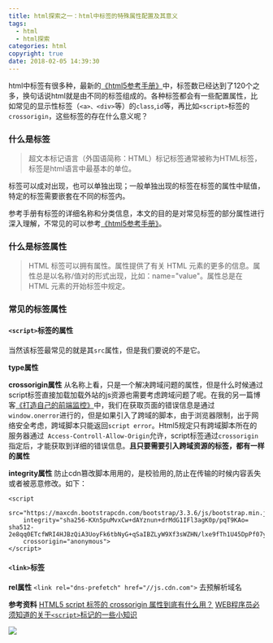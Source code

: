 ```yaml
---
title: html探索之一：html中标签的特殊属性配置及其意义
tags:
  - html
  - html探索
categories: html
copyright: true
date: 2018-02-05 14:39:30
---
```


html中标签有很多种，最新的[《html5参考手册》](http://www.w3school.com.cn/tags/index.asp)中，标签数已经达到了120个之多，换句话说html就是由不同的标签组成的。各种标签都会有一些配置属性，比如常见的显示性标签（`<a>、<div>`等）的`class`,`id`等，再比如`<script>`标签的`crossorigin`，这些标签的存在什么意义呢？

<!--more-->
### 什么是标签
> 超文本标记语言（外国语简称：HTML）标记标签通常被称为HTML标签，标签是html语言中最基本的单位。

标签可以成对出现，也可以单独出现；一般单独出现的标签在标签的属性中赋值，特定的标签需要嵌套在不同的标签内。

参考手册有标签的详细名称和分类信息，本文的目的是对常见标签的部分属性进行深入理解，不常见的可以参考[《html5参考手册》](http://www.w3school.com.cn/tags/index.asp)。

### 什么是标签属性
> HTML 标签可以拥有属性。属性提供了有关 HTML 元素的更多的信息。属性总是以名称/值对的形式出现，比如：name="value"。属性总是在 HTML 元素的开始标签中规定。

### 常见的标签属性

#### `<script>`标签的属性
当然该标签最常见的就是其`src`属性，但是我们要说的不是它。

**type属性**


**crossorigin属性**
从名称上看，只是一个解决跨域问题的属性，但是什么时候通过script标签直接加载加载外站的js资源也需要考虑跨域问题了呢。在我的另一篇博客[《打造自己的前端监控》](https://zhyjor.github.io/2018/01/17/%E6%89%93%E9%80%A0%E8%87%AA%E5%B7%B1%E5%89%8D%E7%AB%AF%E7%9B%91%E6%8E%A7%E7%B3%BB%E7%BB%9F%E4%B9%8B%E4%B8%80%EF%BC%9A%E7%90%86%E8%AE%BA%E7%AF%87/)中，我们在获取页面的错误信息是通过`window.onerror`进行的，但是如果引入了跨域的脚本，由于浏览器限制，出于网络安全考虑，跨域脚本只能返回`script error`。Html5规定只有跨域脚本所在的 服务器通过` Access-Controll-Allow-Origin`允许，script标签通过`crossorigin `指定后，才能获取到详细的错误信息。**且只要需要引入跨域资源的标签，都有一样的属性**

**integrity属性**
防止cdn篡改脚本用用的，是校验用的,防止在传输的时候内容丢失或者被恶意修改。如下：

```
<script 
	src="https://maxcdn.bootstrapcdn.com/bootstrap/3.3.6/js/bootstrap.min.js" 
	integrity="sha256-KXn5puMvxCw+dAYznun+drMdG1IFl3agK0p/pqT9KAo= sha512-2e8qq0ETcfWRI4HJBzQiA3UoyFk6tbNyG+qSaIBZLyW9Xf3sWZHN/lxe9fTh1U45DpPf07yj94KsUHHWe4Yk1A==" 
	crossorigin="anonymous">
</script>
```

#### `<link>`标签
**rel属性**
`<link rel="dns-prefetch" href="//js.cdn.com">` 去预解析域名

**参考资料**
[HTML5 script 标签的 crossorigin 属性到底有什么用？](https://www.chrisyue.com/what-the-hell-is-crossorigin-attribute-in-html-script-tag.html)
[WEB程序员必须知道的关于`<script>`标记的一些小知识](http://www.webhek.com/post/about-script-tag.html)
[]()
[]()

![](http://oankigr4l.bkt.clouddn.com/my_wx_code)
